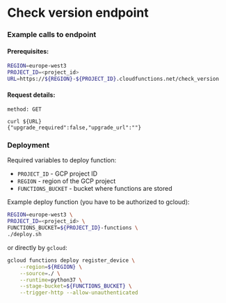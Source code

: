 # Check version endpoint

### Example calls to endpoint

#### Prerequisites:

```bash
REGION=europe-west3
PROJECT_ID=<project_id>
URL=https://${REGION}-${PROJECT_ID}.cloudfunctions.net/check_version
```

#### Request details:
```
method: GET
```

```
curl ${URL}
{"upgrade_required":false,"upgrade_url":""}
```

### Deployment

Required variables to deploy function:
* `PROJECT_ID` - GCP project ID
* `REGION` - region of the GCP project
* `FUNCTIONS_BUCKET` - bucket where functions are stored


Example deploy function (you have to be authorized to gcloud):
```bash
REGION=europe-west3 \
PROJECT_ID=<project_id> \
FUNCTIONS_BUCKET=${PROJECT_ID}-functions \
./deploy.sh
```

or directly by `gcloud`:
```bash
gcloud functions deploy register_device \
    --region=${REGION} \
    --source=./ \
    --runtime=python37 \
    --stage-bucket=${FUNCTIONS_BUCKET} \
    --trigger-http --allow-unauthenticated
```
